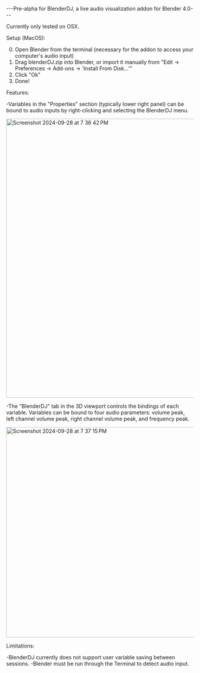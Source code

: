---Pre-alpha for BlenderDJ, a live audio visualization addon for Blender 4.0---

Currently only tested on OSX.

Setup (MacOS):

  0. Open Blender from the terminal (necessary for the addon to access your computer's audio input)
  1. Drag blenderDJ.zip into Blender, or import it manually from "Edit -> Preferences -> Add-ons -> 'Install From Disk...'"
  2. Click "Ok"
  3. Done!

Features:

  -Variables in the "Properties" section (typically lower right panel) can be bound to audio inputs by right-clicking and selecting the BlenderDJ menu.
  
  <img width="751" alt="Screenshot 2024-09-28 at 7 36 42 PM" src="https://github.com/user-attachments/assets/82507498-0862-444a-991b-a46c9ded62a9">
  
  -The "BlenderDJ" tab in the 3D viewport controls the bindings of each variable. Variables can be bound to four audio parameters: volume peak, left channel volume peak, right channel volume peak, and frequency peak.
  
  <img width="566" alt="Screenshot 2024-09-28 at 7 37 15 PM" src="https://github.com/user-attachments/assets/9192d9d6-f784-4303-84f4-74c536bc4519">

Limitations:

  -BlenderDJ currently does not support user variable saving between sessions.
  -Blender must be run through the Terminal to detect audio input.

